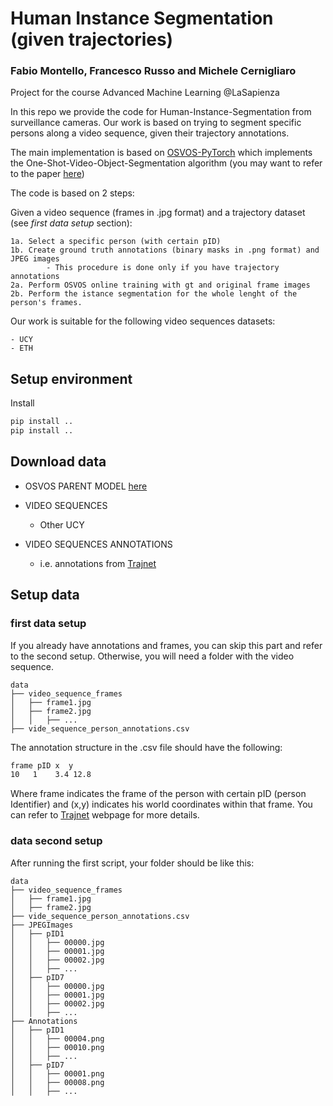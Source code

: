 # Human Instance Segmentation (given trajectories)

### Fabio Montello, Francesco Russo and Michele Cernigliaro

Project for the course Advanced Machine Learning @LaSapienza

In this repo we provide the code for Human-Instance-Segmentation from surveillance cameras.
Our work is based on trying to segment specific persons along a video sequence, given their trajectory annotations.

The main implementation is based on [OSVOS-PyTorch](https://github.com/kmaninis/OSVOS-PyTorch) which implements the One-Shot-Video-Object-Segmentation algorithm (you may want to refer to the paper [here](https://arxiv.org/abs/1611.05198))

The code is based on 2 steps:

Given a video sequence (frames in .jpg format) and a trajectory dataset (see *first data setup* section):

    1a. Select a specific person (with certain pID)
    1b. Create ground truth annotations (binary masks in .png format) and JPEG images
            - This procedure is done only if you have trajectory annotations
    2a. Perform OSVOS online training with gt and original frame images
    2b. Perform the istance segmentation for the whole lenght of the person's frames.
    

Our work is suitable for the following video sequences datasets:

    - UCY
    - ETH


## Setup environment

Install
``` bash
pip install ..
pip install ..

```

## Download data

- OSVOS PARENT MODEL [here]()
    
- VIDEO SEQUENCES
    - Other UCY
    
- VIDEO SEQUENCES ANNOTATIONS
    - i.e. annotations from [Trajnet](http://trajnet.stanford.edu/data.php?n=1)
    
    
## Setup data

### first data setup
If you already have annotations and frames, you can skip this part and refer to the second setup.
Otherwise, you will need a folder with the video sequence.

    data  
    ├── video_sequence_frames
    │   ├── frame1.jpg  
    │   ├── frame2.jpg
    │   │   ├── ...
    ├── vide_sequence_person_annotations.csv

The annotation structure in the .csv file should have the following:
``` bash
frame pID x  y
10   1    3.4 12.8
```

Where frame indicates the frame of the person with certain pID (person Identifier) and (x,y) indicates his world coordinates within that frame. You can refer to [Trajnet](http://trajnet.stanford.edu) webpage for more details.


### data second setup

After running the first script, your folder should be like this:

    data
    ├── video_sequence_frames
    │   ├── frame1.jpg  
    │   ├── frame2.jpg
    ├── vide_sequence_person_annotations.csv
    ├── JPEGImages
    │   ├── pID1  
    │   │   ├── 00000.jpg 
    │   │   ├── 00001.jpg
    │   │   ├── 00002.jpg
    │   │   ├── ...
    │   ├── pID7  
    │   │   ├── 00000.jpg
    │   │   ├── 00001.jpg 
    │   │   ├── 00002.jpg
    │   │   ├── ...
    ├── Annotations 
    │   ├── pID1  
    │   │   ├── 00004.png
    │   │   ├── 00010.png
    │   │   ├── ...
    │   ├── pID7  
    │   │   ├── 00001.png
    │   │   ├── 00008.png
    │   │   ├── ...
